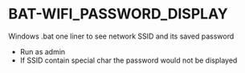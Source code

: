 # BAT-WIFI_PASSWORD_DISPLAY
Windows .bat one liner to see network SSID and its saved password

- Run as admin
- If SSID contain special char the password would not be displayed
